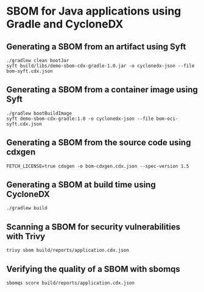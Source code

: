 # SBOM for Java applications using Gradle and CycloneDX

## Generating a SBOM from an artifact using Syft

```shell
./gradlew clean bootJar
syft build/libs/demo-sbom-cdx-gradle-1.0.jar -o cyclonedx-json --file bom-syft.cdx.json
```

## Generating a SBOM from a container image using Syft

```shell
./gradlew bootBuildImage
syft demo-sbom-cdx-gradle:1.0 -o cyclonedx-json --file bom-oci-syft.cdx.json
```

## Generating a SBOM from the source code using cdxgen

```shell
FETCH_LICENSE=true cdxgen -o bom-cdxgen.cdx.json --spec-version 1.5
```

## Generating a SBOM at build time using CycloneDX

```shell
./gradlew build
```

## Scanning a SBOM for security vulnerabilities with Trivy

```shell
trivy sbom build/reports/application.cdx.json
```

## Verifying the quality of a SBOM with sbomqs

```shell
sbomqs score build/reports/application.cdx.json
```
